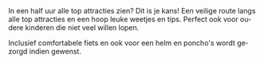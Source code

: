 <div lang="nl">
In een half uur alle top attracties zien? Dit is je kans! Een veilige route
langs alle top attracties en een hoop leuke weetjes en tips. Perfect ook voor
oudere kinderen die niet veel willen lopen.

Inclusief comfortabele fiets en ook voor een helm en poncho's wordt gezorgd
indien gewenst.
</div>
